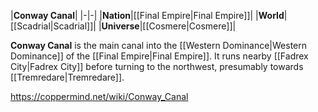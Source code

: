 |**Conway Canal**|
|-|-|
|**Nation**|[[Final Empire\|Final Empire]]|
|**World**|[[Scadrial\|Scadrial]]|
|**Universe**|[[Cosmere\|Cosmere]]|

**Conway Canal** is the main canal into the [[Western Dominance\|Western Dominance]] of the [[Final Empire\|Final Empire]].
It runs nearby [[Fadrex City\|Fadrex City]] before turning to the northwest, presumably towards [[Tremredare\|Tremredare]].



https://coppermind.net/wiki/Conway_Canal